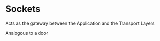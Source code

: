 # Sockets
Acts as the gateway between the Application and the Transport Layers 

Analogous to a door

